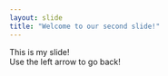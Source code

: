 ```yaml
---
layout: slide  
title: "Welcome to our second slide!"
---
```

This is my slide!  
Use the left arrow to go back!

